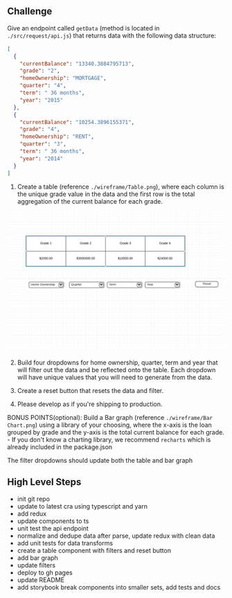## Challenge

Give an endpoint called `getData` (method is located in `./src/request/api.js`) that returns data with the following data structure:

```json
[
  {
    "currentBalance": "13340.3884795713",
    "grade": "2",
    "homeOwnership": "MORTGAGE",
    "quarter": "4",
    "term": " 36 months",
    "year": "2015"
  },
  {
    "currentBalance": "10254.3896155371",
    "grade": "4",
    "homeOwnership": "RENT",
    "quarter": "3",
    "term": " 36 months",
    "year": "2014"
  }
]
```
1. Create a table (reference `./wireframe/Table.png`), where each column is the unique grade value in the data and the first row is the total aggregation of the current balance for each grade.

![Home](./wireframe/Table.png)

2. Build four dropdowns for home ownership, quarter, term and year that will filter out the data and be reflected onto the table. Each dropdown will have unique values that you will need to generate from the data.

3. Create a reset button that resets the data and filter.

4. Please develop as if you're shipping to production.

BONUS POINTS(optional):
  Build a Bar graph (reference `./wireframe/Bar Chart.png`) using a library of your choosing, where the x-axis is the loan grouped by grade and the y-axis is the total current balance for each grade.
    - If you don't know a charting library, we recommend `recharts` which is already included in the package.json

  The filter dropdowns should update both the table and bar graph

## High Level Steps

- init git repo
- update to latest cra using typescript and yarn
- add redux
- update components to ts
- unit test the api endpoint
- normalize and dedupe data after parse, update redux with clean data
- add unit tests for data transforms
- create a table component with filters and reset button
- add bar graph
- update filters
- deploy to gh pages
- update README
- add storybook break components into smaller sets, add tests and docs